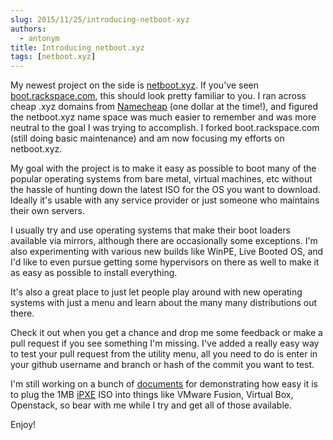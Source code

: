 ```yaml
---
slug: 2015/11/25/introducing-netboot-xyz
authors:
  - antonym
title: Introducing netboot.xyz
tags: [netboot.xyz]
---
```


My newest project on the side is [netboot.xyz](https://netboot.xyz).  If you've seen [boot.rackspace.com](http://boot.rackspace.com), this should look pretty familiar to you.  I ran across cheap .xyz domains from [Namecheap](https://www.namecheap.com) (one dollar at the time!), and figured the netboot.xyz name space was much easier to remember and was more neutral to the goal I was trying to accomplish.  I forked boot.rackspace.com (still doing basic maintenance) and am now focusing my efforts on netboot.xyz.

<!-- truncate -->

My goal with the project is to make it easy as possible to boot many of the popular operating systems from bare metal, virtual machines, etc without the hassle of hunting down the latest ISO for the OS you want to download.  Ideally it's usable with any service provider or just someone who maintains their own servers.

I usually try and use operating systems that make their boot loaders available via mirrors, although there are occasionally some exceptions.  I'm also experimenting with various new builds like WinPE, Live Booted OS, and I'd like to even pursue getting some hypervisors on there as well to make it as easy as possible to install everything.

It's also a great place to just let people play around with new operating systems with just a menu and learn about the many many distributions out there.

Check it out when you get a chance and drop me some feedback or make a pull request if you see something I'm missing.  I've added a really easy way to test your pull request from the utility menu, all you need to do is enter in your github username and branch or hash of the commit you want to test.

I'm still working on a bunch of [documents](http://netbootxyz.readthedocs.org/en/latest/) for demonstrating how easy it is to plug the 1MB [iPXE](https://ipxe.org) ISO into things like VMware Fusion, Virtual Box, Openstack, so bear with me while I try and get all of those available.

Enjoy!
